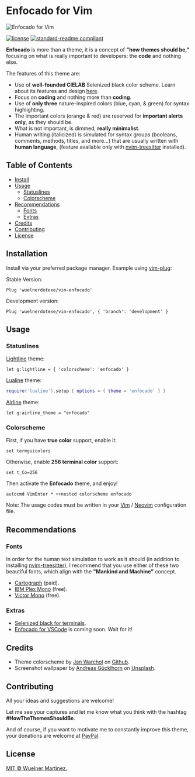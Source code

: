 # Enfocado for Vim

![Enfocado for Vim](https://i.imgur.com/8um4BUj.png)

[![license](https://img.shields.io/github/license/wuelnerdotexe/vim-enfocado.svg?style=flat-square)](https://github.com/wuelnerdotexe/vim-enfocado/blob/main/LICENSE)
[![standard-readme compliant](https://img.shields.io/badge/readme%20style-standard-brightgreen.svg?style=flat-square)](https://github.com/RichardLitt/standard-readme)

**Enfocado** is more than a theme, it is a concept of **"how themes should be,"** focusing on what is really important to developers: the **code** and nothing else.

The features of this theme are:

- Use of **well-founded CIELAB** Selenized black color scheme. Learn about its features and design [here](https://github.com/jan-warchol/selenized/blob/master/features-and-design.md).
- Focus on **coding** and nothing more than **coding**.
- Use of **only three** nature-inspired colors (blue, cyan, & green) for syntax highlighting.
- The important colors (orange & red) are reserved for **important alerts only**, as they should be.
- What is not important, is dimmed, **really minimalist**.
- Human writing (italicized) is simulated for syntax groups (booleans, comments, methods, titles, and more...) that are usually written with **human language**, (feature available only with [nvim-treesitter](https://github.com/nvim-treesitter/nvim-treesitter) installed).

## Table of Contents

- [Install](#install)
- [Usage](#usage)
  - [Statuslines](#statuslines)
  - [Colorscheme](#colorscheme)
- [Recommendations](#recommendations)
  - [Fonts](#fonts)
  - [Extras](#extras)
- [Credits](#credits)
- [Contributing](#contributing)
- [License](#license)

## Installation

Install via your preferred package manager. Example using [vim-plug](https://github.com/junegunn/vim-plug):

Stable Version:

```vim
Plug 'wuelnerdotexe/vim-enfocado'
```

Development version:

```vim
Plug 'wuelnerdotexe/vim-enfocado', { 'branch': 'development' }
```

## Usage

### Statuslines

[Lightline](https://github.com/itchyny/lightline.vim) theme:

```vim
let g:lightline = { 'colorscheme': 'enfocado' }
```

[Lualine](https://github.com/hoob3rt/lualine.nvim) theme:

```lua
require('lualine').setup { options = { theme = 'enfocado' } }
```

[Airline](https://github.com/vim-airline/vim-airline) theme:

```vim
let g:airline_theme = "enfocado"
```

### Colorscheme

First, if you have **true color** support, enable it:

```vim
set termguicolors
```

Otherwise, enable **256 terminal color** support:

```vim
set t_Co=256
```

Then activate the **Enfocado** theme, and enjoy!

```vim
autocmd VimEnter * ++nested colorscheme enfocado
```

Note: The usage codes must be written in your [Vim](https://www.vim.org) / [Neovim](https://neovim.io) configuration file.

## Recommendations

### Fonts

In order for the human text simulation to work as it should (in addition to installing [nvim-treesitter](https://github.com/nvim-treesitter/nvim-treesitter)), I recommend that you use either of these two beautiful fonts, which align with the **"Mankind and Machine"** concept.

- [Cartograph](https://connary.com/cartograph.html) (paid).
- [IBM Plex Mono](https://www.ibm.com/plex/) (free).
- [Victor Mono](https://rubjo.github.io/victor-mono/) (free).

### Extras

- [Selenized black for terminals](https://github.com/jan-warchol/selenized/tree/master/terminals).
- [Enfocado for VSCode](https://github.com/wuelnerdotexe/vscode-enfocado) is coming soon. Wait for it!

## Credits

- Theme colorscheme by [Jan Warchol](https://github.com/jan-warchol) on [Github](https://github.com/jan-warchol/selenized/blob/master/the-values.md).
- Screenshot wallpaper by [Andreas Gücklhorn](https://unsplash.com/@draufsicht?utm_source=unsplash&utm_medium=referral&utm_content=creditCopyText) on [Unsplash](https://unsplash.com/s/photos/nature?utm_source=unsplash&utm_medium=referral&utm_content=creditCopyText).

## Contributing

All your ideas and suggestions are welcome!

Let me see your captures and let me know what you think with the hashtag **#HowTheThemesShouldBe**.

And of course, if you want to motivate me to constantly improve this theme, your donations are welcome at [PayPal](https://paypal.me/wuelnerdotexe).

## License

[MIT &copy; Wuelner Martínez.](https://github.com/wuelnerdotexe/vim-enfocado/blob/main/LICENSE)
